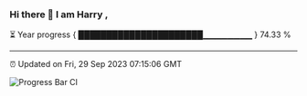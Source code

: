 ### Hi there 👋 I am Harry , 

⏳ Year progress { ██████████████████████▁▁▁▁▁▁▁▁ } 74.33 %

---

⏰ Updated on Fri, 29 Sep 2023 07:15:06 GMT

![Progress Bar CI](https://github.com/duykhang68/duykhang68/workflows/Progress%20Bar%20CI/badge.svg)
